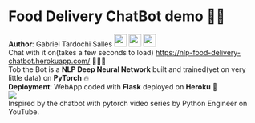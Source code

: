 # Food Delivery ChatBot demo :robot::thought_balloon: 
**Author**: Gabriel Tardochi Salles
[<img src="https://logodix.com/logo/79569.png" width="25" height="25">](http://www.linkedin.com/in/gabriel-tardochi-salles-a1653a193)
[<img src="https://image.flaticon.com/icons/png/512/25/25231.png" width="25" height="25">](https://github.com/ga-tardochisalles)
[<img src="https://cdn4.iconfinder.com/data/icons/social-media-circle-7/512/Medium_circle-512.png" width="25" height="25">](https://ga-tardochisalles.medium.com/)  
Chat with it on(takes a few seconds to load) https://nlp-food-delivery-chatbot.herokuapp.com/ :wave::robot::thought_balloon:  
Tob the Bot is a **NLP Deep Neural Network** built and trained(yet on very little data) on **PyTorch** :fire:  
**Deployment**: WebApp coded with **Flask** deployed on **Heroku** :rocket:  
<img src="https://i.imgur.com/f1W54Bi.png"/>  
Inspired by the chatbot with pytorch video series by Python Engineer on YouTube.
